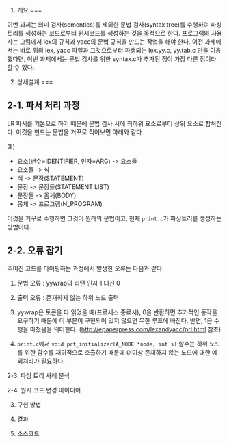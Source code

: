 1. 개요
===

이번 과제는 의미 검사(sementics)를 제외한 문법 검사(syntax tree)를 수행하여 파싱트리를 생성하는 코드로부터 원시코드를 생성하는 것을 목적으로 한다. 프로그램의 사용자는 그림에서 lex의 규칙과 yacc의 문법 규칙을 만드는 작업을 해야 한다. 이전 과제에서는 바로 위의 lex, yacc 파일과 그것으로부터 파생되는 lex.yy.c, yy.tab.c 만을 이용했다면, 이번 과제에서는 문법 검사를 위한 syntax.c가 추가된 점이 가장 다른 점이라 할 수 있다.

2. 상세설계
===

2-1. 파서 처리 과정
---

LR 파서를 기본으로 하기 때문에 문법 검사 시에 최하위 요소로부터 상위 요소로 합쳐진다. 이것을 만드는 문법을 거꾸로 적어보면 아래와 같다.

예)

- 요소(변수=IDENTIFIER, 인자=ARG) -> 요소들
- 요소들 -> 식
- 식 -> 문장(STATEMENT)
- 문장 -> 문장들(STATEMENT LIST)
- 문장들 -> 몸체(BODY)
- 몸체 -> 프로그램(N_PROGRAM)

이것을 거꾸로 수행하면 그것이 원래의 문법이고, 현재 `print.c`가 파싱트리를 생성하는 방법이다.

2-2. 오류 잡기
---

주어진 코드를 타이핑하는 과정에서 발생한 오류는 다음과 같다.

1. 문법 오류 : yywrap의 리턴 인자 1 대신 0
2. 출력 오류 : 존재하지 않는 하위 노드 출력

1. yywrap은 토큰을 다 읽었을 때(프로세스 종료시), 0을 반환하면 추가적인 동작을 요구하기 때문에 이 부분이 구현되어 있지 않으면 무한 루프에 빠진다. 반면, 1은 수행을 마쳤음을 의미한다. (http://epaperpress.com/lexandyacc/prl.html 참조)
2. `print.c`에서 `void prt_initializer(A_NODE *node, int s)` 함수는 하위 노드를 위한 함수를 재귀적으로 호출하기 때문에 더이상 존재하지 않는 노드에 대한 예외처리가 필요하다.

2-3. 파싱 트리 사례 분석

2-4. 원시 코드 변경 아이디어

3. 구현 방법

4. 결과

5. 소스코드
